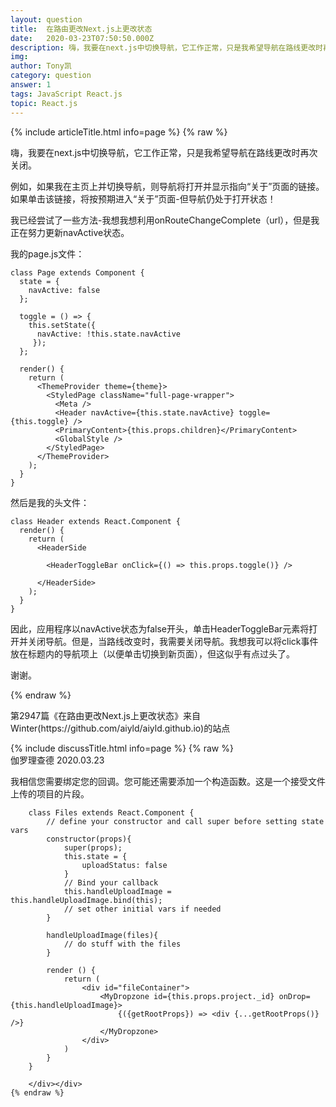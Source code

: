 ```yaml
---
layout: question
title:  在路由更改Next.js上更改状态
date:   2020-03-23T07:50:50.000Z
description: 嗨，我要在next.js中切换导航，它工作正常，只是我希望导航在路线更改时再次关闭。 例如，如果我在主页上并切换导航，则导航将打开并显示指向“关于”页...
img: 
author: Tony凯
category: question
answer: 1
tags: JavaScript React.js
topic: React.js
---
```

<div class="article-root">
  <div class="article">
    {% include articleTitle.html info=page %}
    {% raw %}
    <div class="article-content"><p><font style="vertical-align: inherit;"><font style="vertical-align: inherit;">嗨，我要在next.js中切换导航，它工作正常，只是我希望导航在路线更改时再次关闭。 </font></font></p>

<p><font style="vertical-align: inherit;"><font style="vertical-align: inherit;">例如，如果我在主页上并切换导航，则导航将打开并显示指向“关于”页面的链接。</font><font style="vertical-align: inherit;">如果单击该链接，将按预期进入“关于”页面-但导航仍处于打开状态！</font></font></p>

<p><font style="vertical-align: inherit;"><font style="vertical-align: inherit;">我已经尝试了一些方法-我想我想利用onRouteChangeComplete（url），但是我正在努力更新navActive状态。</font></font></p>

<p><font style="vertical-align: inherit;"><font style="vertical-align: inherit;">我的page.js文件：</font></font></p>

<pre><code>class Page extends Component {<font></font>
  state = {<font></font>
    navActive: false<font></font>
  };<font></font>
<font></font>
  toggle = () =&gt; {<font></font>
    this.setState({<font></font>
      navActive: !this.state.navActive<font></font>
     });<font></font>
  };<font></font>
<font></font>
  render() {<font></font>
    return (<font></font>
      &lt;ThemeProvider theme={theme}&gt;<font></font>
        &lt;StyledPage className="full-page-wrapper"&gt;<font></font>
          &lt;Meta /&gt;<font></font>
          &lt;Header navActive={this.state.navActive} toggle={this.toggle} /&gt;<font></font>
          &lt;PrimaryContent&gt;{this.props.children}&lt;/PrimaryContent&gt;<font></font>
          &lt;GlobalStyle /&gt;<font></font>
        &lt;/StyledPage&gt;<font></font>
      &lt;/ThemeProvider&gt;<font></font>
    );<font></font>
  }<font></font>
}<font></font>
</code></pre>

<p><font style="vertical-align: inherit;"><font style="vertical-align: inherit;">然后是我的头文件：</font></font></p>

<pre><code>class Header extends React.Component {<font></font>
  render() {<font></font>
    return (<font></font>
      &lt;HeaderSide<font></font>
<font></font>
        &lt;HeaderToggleBar onClick={() =&gt; this.props.toggle()} /&gt;<font></font>
<font></font>
      &lt;/HeaderSide&gt;<font></font>
    );<font></font>
  }<font></font>
}<font></font>
</code></pre>

<p><font style="vertical-align: inherit;"><font style="vertical-align: inherit;">因此，应用程序以navActive状态为false开头，单击HeaderToggleBar元素将打开并关闭导航。</font><font style="vertical-align: inherit;">但是，当路线改变时，我需要关闭导航。</font><font style="vertical-align: inherit;">我想我可以将click事件放在标题内的导航项上（以便单击切换到新页面），但这似乎有点过头了。</font></font></p>

<p><font style="vertical-align: inherit;"><font style="vertical-align: inherit;">谢谢。</font></font></p></div>
    {% endraw %}
  </div>
  <p class="winter_mark">第2947篇《在路由更改Next.js上更改状态》来自Winter(https://github.com/aiyld/aiyld.github.io)的站点</p>
  <div class="discuss-wrapper">
    {% include discussTitle.html info=page %}
    {% raw %}
    <div class="discuss-item">
        <div class="discuss-parent">
          <div class="discuss-meta">
            <span class="discuss-user">伽罗理查德</span>
            <span class="discuss-time">2020.03.23</span>
          </div>
          <div class="discuss-comment"><p><font style="vertical-align: inherit;"><font style="vertical-align: inherit;">我相信您需要绑定您的回调。</font><font style="vertical-align: inherit;">您可能还需要添加一个构造函数。</font><font style="vertical-align: inherit;">这是一个接受文件上传的项目的片段。</font></font></p>

<pre><code>    class Files extends React.Component {<font></font>
        // define your constructor and call super before setting state vars<font></font>
        constructor(props){<font></font>
            super(props);<font></font>
            this.state = {<font></font>
                uploadStatus: false<font></font>
            }<font></font>
            // Bind your callback<font></font>
            this.handleUploadImage = this.handleUploadImage.bind(this);<font></font>
            // set other initial vars if needed<font></font>
        }<font></font>
<font></font>
        handleUploadImage(files){<font></font>
            // do stuff with the files<font></font>
        }<font></font>
<font></font>
        render () {<font></font>
            return (<font></font>
                &lt;div id="fileContainer"&gt;<font></font>
                    &lt;MyDropzone id={this.props.project._id} onDrop={this.handleUploadImage}&gt;<font></font>
                        {({getRootProps}) =&gt; &lt;div {...getRootProps()} /&gt;}<font></font>
                    &lt;/MyDropzone&gt;<font></font>
                &lt;/div&gt;<font></font>
            )<font></font>
        }<font></font>
    }<font></font>
</code></pre></div>
        </div></div>
    {% endraw %}
  </div>
<div>
